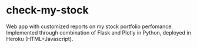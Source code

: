 # check-my-stock
Web app with customized reports on my stock portfolio perfomance.
Implemented through combination of Flask and Plotly in Python, deployed in Heroku (HTML+Javascript).
